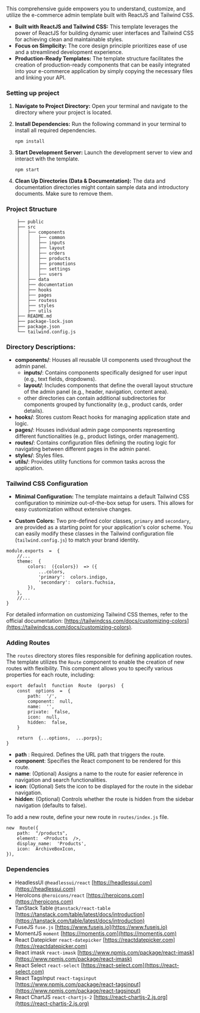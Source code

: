 This comprehensive guide empowers you to understand, customize, and utilize the e-commerce admin template built with ReactJS and Tailwind CSS.

 - **Built with ReactJS and Tailwind CSS:**
	This template leverages the power of ReactJS for building dynamic user interfaces and Tailwind CSS for achieving clean and maintainable styles.
 - **Focus on Simplicity:**
	 The core design principle prioritizes ease of use and a streamlined development experience.
- **Production-Ready Templates:**
	The template structure facilitates the creation of production-ready components that can be easily integrated into your e-commerce application by simply copying the necessary files and linking your API.

### Setting up project

 1. **Navigate to Project Directory:**
	  Open your terminal and navigate to the directory where your project is located.
2. **Install Dependencies:**
	Run the following command in your terminal to install all required dependencies.
    ```
    npm install
    ```

3. **Start Development Server:**
	Launch the development server to view and interact with the template.
    ```
    npm start
    ```

4. **Clean Up Directories (Data & Documentation):**
	The data and documentation directories might contain sample data and introductory documents. Make sure to remove them.


### Project Structure

```
    ├── public
    ├── src
    │   ├── components
    │   │   ├── common
    │   │   ├── inputs
    │   │   ├── layout
    │   │   ├── orders
    │   │   ├── products
    │   │   ├── promotions
    │   │   ├── settings
    │   │   ├── users
    │   ├── data
    │   ├── documentation
    │   ├── hooks
    │   ├── pages
    │   ├── routess
    │   ├── styles
    │   ├── utils
    ├── README.md
    ├── package-lock.json
    ├── package.json
    └── tailwind.config.js
```

### Directory Descriptions:

 - **components/**: Houses all reusable UI components used throughout the admin panel. 
	 - **inputs/**: Contains components specifically designed for user input
   (e.g., text fields, dropdowns).
   - **layout/**: Includes components that define the overall layout structure of the admin panel (e.g., header, navigation, content area).
   - other directories can contain additional subdirectories for components grouped by functionality (e.g., product cards, order details).
 -  **hooks/**: Stores custom React hooks for managing application state and logic.
 - **pages/**: Houses individual admin page components representing different functionalities (e.g., product listings, order management).
 - **routes/**: Contains configuration files defining the routing logic for navigating between different pages in the admin panel.
 - **styles/**: Styles files.
 - **utils/**: Provides utility functions for common tasks across the application.

### Tailwind CSS Configuration
-   **Minimal Configuration:** The template maintains a default Tailwind CSS configuration to minimize out-of-the-box setup for users. This allows for easy customization without extensive changes.
    

-   **Custom Colors:** Two pre-defined color classes, `primary` and `secondary`, are provided as a starting point for your application's color scheme. You can easily modify these classes in the Tailwind configuration file (`tailwind.config.js`) to match your brand identity.

```
module.exports  =  {
	//...
	theme:  {
		colors:  ({colors})  => ({
			...colors,
			'primary':  colors.indigo,
			'secondary':  colors.fuchsia,
		}),
	},
	//...
}
```

For detailed information on customizing Tailwind CSS themes, refer to the official documentation: [https://tailwindcss.com/docs/customizing-colors](https://tailwindcss.com/docs/customizing-colors).

### Adding Routes

The `routes` directory stores files responsible for defining application routes.
The template utilizes the `Route` component to enable the creation of new routes with flexibility. This component allows you to specify various properties for each route, including:

```
export  default  function  Route  (porps)  {
	const  options  =  {
		path:  '/',
		component:  null,
		name:  '',
		private:  false,
		icon:  null,
		hidden:  false,
	}

	return  {...options,  ...porps};
}
```

- **path** : Required. Defines the URL path that triggers the route.
- **component**: Specifies the React component to be rendered for this route.
- **name**: (Optional) Assigns a name to the route for easier reference in navigation and search functionalities.
- **icon**: (Optional) Sets the icon to be displayed for the route in the sidebar navigation.
- **hidden**: (Optional) Controls whether the route is hidden from the sidebar navigation (defaults to false).

To add a new route, define your new route in 	`routes/index.js` file.

``` 
new  Route({
	path:  "/products",
	element:  <Products  />,
	display_name:  'Products',
	icon:  ArchiveBoxIcon,
}),
```

### Dependencies

- HeadlessUI `@headlessui/react` [https://headlessui.com](https://headlessui.com)
- HeroIcons `@heroicons/react` [https://heroicons.com](https://heroicons.com)
- TanStack Table `@tanstack/react-table` [https://tanstack.com/table/latest/docs/introduction](https://tanstack.com/table/latest/docs/introduction)
- FuseJS `fuse.js` [https://www.fusejs.io](https://www.fusejs.io)
- MomentJS `moment` [https://momentjs.com](https://momentjs.com)
- React Datepicker `react-datepicker` [https://reactdatepicker.com](https://reactdatepicker.com)
- React imask `react-imask` [https://www.npmjs.com/package/react-imask](https://www.npmjs.com/package/react-imask)
- React Select `react-select` [https://react-select.com](https://react-select.com)
- React TagsInput `react-tagsinput` [https://www.npmjs.com/package/react-tagsinput](https://www.npmjs.com/package/react-tagsinput)
- React ChartJS `react-chartjs-2` [https://react-chartjs-2.js.org](https://react-chartjs-2.js.org) 
